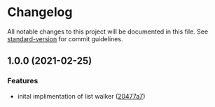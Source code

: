 # Changelog

All notable changes to this project will be documented in this file. See [standard-version](https://github.com/conventional-changelog/standard-version) for commit guidelines.

## 1.0.0 (2021-02-25)


### Features

* inital implimentation of list walker ([20477a7](https://github.com/webark/ember-list-walker/commit/20477a734ec3b52e0859ab2d5f78bc16f3e2cb76))
